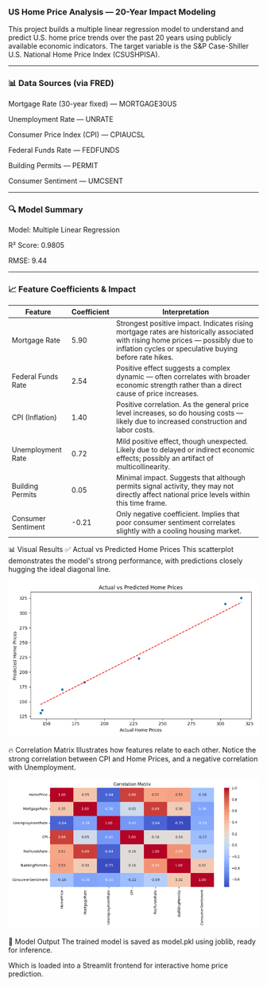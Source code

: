 ### US Home Price Analysis — 20-Year Impact Modeling
This project builds a multiple linear regression model to understand and predict U.S. home price trends over the past 20 years using publicly available economic indicators. The target variable is the S&P Case-Shiller U.S. National Home Price Index (CSUSHPISA).

--------------------------

### 📊 Data Sources (via FRED)
Mortgage Rate (30-year fixed) — MORTGAGE30US  

Unemployment Rate — UNRATE  

Consumer Price Index (CPI) — CPIAUCSL  

Federal Funds Rate — FEDFUNDS  

Building Permits — PERMIT  

Consumer Sentiment — UMCSENT  

-----------------------------

### 🔍 Model Summary
Model: Multiple Linear Regression  

R² Score: 0.9805     

RMSE: 9.44   

-------------------------

### 📈 Feature Coefficients & Impact

| Feature             | Coefficient | Interpretation |
|---------------------|-------------|----------------|
| Mortgage Rate       | 5.90        | Strongest positive impact. Indicates rising mortgage rates are historically associated with rising home prices — possibly due to inflation cycles or speculative buying before rate hikes. |
| Federal Funds Rate  | 2.54        | Positive effect suggests a complex dynamic — often correlates with broader economic strength rather than a direct cause of price increases. |
| CPI (Inflation)     | 1.40        | Positive correlation. As the general price level increases, so do housing costs — likely due to increased construction and labor costs. |
| Unemployment Rate   | 0.72        | Mild positive effect, though unexpected. Likely due to delayed or indirect economic effects; possibly an artifact of multicollinearity. |
| Building Permits    | 0.05        | Minimal impact. Suggests that although permits signal activity, they may not directly affect national price levels within this time frame. |
| Consumer Sentiment  | -0.21       | Only negative coefficient. Implies that poor consumer sentiment correlates slightly with a cooling housing market. |

📊 Visual Results
✅ Actual vs Predicted Home Prices
This scatterplot demonstrates the model's strong performance, with predictions closely hugging the ideal diagonal line.

![Actual vs Predicted Home Prices](Figure_1.png)


🔥 Correlation Matrix
Illustrates how features relate to each other. Notice the strong correlation between CPI and Home Prices, and a negative correlation with Unemployment.

![Correlation Matrix](Figure_2.png)


💾 Model Output
The trained model is saved as model.pkl using joblib, ready for inference.

Which is loaded into a Streamlit frontend for interactive home price prediction.
